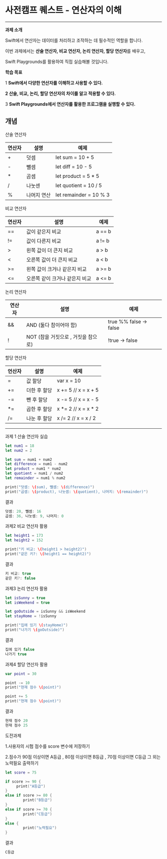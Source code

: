 # 사전캠프 퀘스트 - 연산자의 이해

---

**과제 소개**

Swift에서 연산자는 데이터를 처리하고 조작하는 데 필수적인 역할을 합니다.

이번 과제에서는 **산술 연산자, 비교 연산자, 논리 연산자, 할당 연산자**를 배우고,

Swift Playgrounds를 활용하여 직접 실습해볼 것입니다.

**학습 목표**

1 **Swift에서 다양한 연산자를 이해하고 사용할 수 있다.**

**2 산술, 비교, 논리, 할당 연산자의 차이를 알고 적용할 수 있다.**

3 **Swift Playgrounds에서 연산자를 활용한 프로그램을 실행할 수 있다.**

## 개념

산술 연산자

| 연산자 | 설명 | 예제 |
| --- | --- | --- |
| + | 덧셈 | let sum = 10 + 5 |
| - | 뺄셈 | let diff = 10 - 5 |
| * | 곰셈 | let product = 5 * 5 |
| / | 나눗센 | let quotient = 10 / 5 |
| % | 나머지 연산 | let remainder = 10 % 3 |

비교 연산자

| 연산자 | 설명 | 예제 |
| --- | --- | --- |
| == | 값이 같은지 비교 | a == b |
| != | 값이 다른지 비교 | a != b |
| > | 왼쪽 값이 더 큰지 비교 | a > b |
| < | 오른쪽 값이 더 큰지 비교 | a < b |
| >= | 왼쪽 값이 크거나 같은지 비교 | a  >= b |
| <= | 오른쪽 같이 크거나 같은지 비교 | a <= b |

논리 연산자

| 연산자 | 설명 | 예제 |
| --- | --- | --- |
| && | AND (둘다 참이어야 함) | true %% false → false |
| ! | NOT (참을 거짓으로 , 거짓을 참으로) | !true → false |

할당 연산자

| 언산자 | 설명 | 예제 |
| --- | --- | --- |
| = | 값 할당 | var x = 10 |
| += | 더한 후 할당 | x += 5 // x = x + 5 |
| -= | 뺀 후 할당 | x -= 5 // x = x - 5 |
| *= | 곱한 후 할당 | x *= 2 // x = x * 2 |
| /= | 나눈 후 할당 | x /= 2 // x = x / 2 |

---

과제 1 산술 연산자 실습

```swift
let num1 = 18
let num2 = 2

let sum = num1 + num2
let difference = num1 - num2
let product = num1 * num2
let quotient = num1 / num2
let remainder = num1 % num2

print("덧셈: \(sum), 뺄셈: \(difference)")
print("곱셈: \(product), 나눗셈: \(quotient), 나머지: \(remainder)")

```

결과

```swift
덧셈: 20, 뺄셈: 16
곱셈: 36, 나눗셈: 9, 나머지: 0
```

과제2 비교 연산자 활용

```swift
let height1 = 173
let height2 = 152

print("키 비교: \(height1 > height2)")
print("같은 키?: \(height1 == height2)")
```

결과

```swift
키 비교: true
같은 키?: false
```

과제3 논리 연산자 활용

```swift
let isSunny = true
let isWeekend = true

let goOutside = isSunny && isWeekend
let stayHome = !isSunny

print("집에 있기 \(stayHome)")
print("나가기 \(goOutside)")
```

결과

```swift
집에 있기 false
나가기 true
```

과제4 할당 연산자 활용

```swift
var point = 30

point -= 10
print("현재 점수 \(point)")

point += 5
print("현재 점수 \(point)")
```

결과

```swift
현재 점수 20
현재 점수 25
```

도전과제

1.사용자의 시험 점수를 score 변수에 저장하기

2.점수가 90점 이상이면 A등급 , 80점 이상이면 B등급 , 70점 이상이면 C등급 그 외는 노력필요 출력하기

```swift
let score = 75

if score >= 90 {
	 print("A등급")
} 
else if score >= 80 {
		print("B등급")
}		
else if score >= 70 {
		print("C등급")
}
else {
		print("노력필요")
}
```

결과

```swift
C등급
```